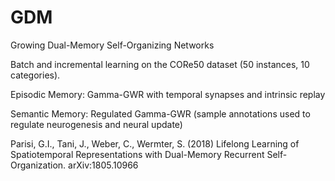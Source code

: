 # GDM
Growing Dual-Memory Self-Organizing Networks

Batch and incremental learning on the CORe50 dataset (50 instances, 10 categories).

Episodic Memory: Gamma-GWR with temporal synapses and intrinsic replay

Semantic Memory: Regulated Gamma-GWR (sample annotations used to regulate neurogenesis and neural update)

Parisi, G.I., Tani, J., Weber, C., Wermter, S. (2018) Lifelong Learning of Spatiotemporal Representations with Dual-Memory Recurrent Self-Organization. arXiv:1805.10966
